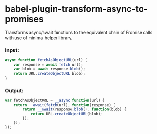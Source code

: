 babel-plugin-transform-async-to-promises
========================================

Transforms async/await functions to the equivalent chain of Promise calls with use of minimal helper library.

### Input:

```javascript
async function fetchAsObjectURL(url) {
    var response = await fetch(url);
    var blob = await response.blob();
    return URL.createObjectURL(blob);
}
```

### Output:

```javascript
var fetchAsObjectURL = __async(function(url) {
	return __await(fetch(url), function(response) {
		return __await(response.blob(), function(blob) {
			return URL.createObjectURL(blob);
		});
	});
});
```
